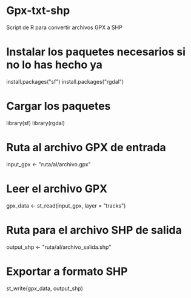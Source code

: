 # Gpx-txt-shp
Script de R para convertir archivos GPX a SHP
# Instalar los paquetes necesarios si no lo has hecho ya
install.packages("sf")
install.packages("rgdal")

# Cargar los paquetes
library(sf)
library(rgdal)

# Ruta al archivo GPX de entrada
input_gpx <- "ruta/al/archivo.gpx"

# Leer el archivo GPX
gpx_data <- st_read(input_gpx, layer = "tracks")

# Ruta para el archivo SHP de salida
output_shp <- "ruta/al/archivo_salida.shp"

# Exportar a formato SHP
st_write(gpx_data, output_shp)
